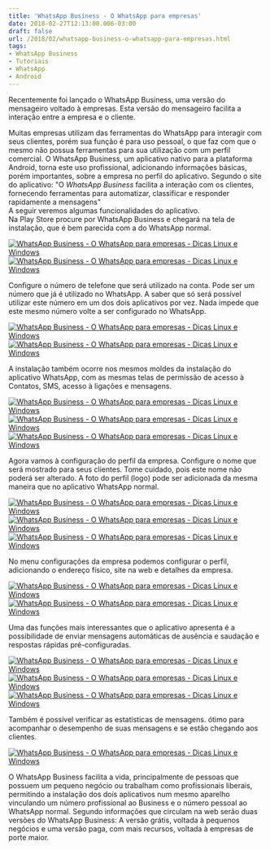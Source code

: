 ```yaml
---
title: 'WhatsApp Business - O WhatsApp para empresas'
date: 2018-02-27T12:13:00.006-03:00
draft: false
url: /2018/02/whatsapp-business-o-whatsapp-para-empresas.html
tags: 
- WhatsApp Business
- Tutoriais
- WhatsApp
- Android
---
```


  

Recentemente foi lançado o WhatsApp Business, uma versão do mensageiro voltado à empresas. Esta versão do mensageiro facilita a interação entre a empresa e o cliente.  

[](https://draft.blogger.com/null)  

Muitas empresas utilizam das ferramentas do WhatsApp para interagir com seus clientes, porém sua função é para uso pessoal, o que faz com que o mesmo não possua ferramentas para sua utilização com um perfil comercial. O WhatsApp Business, um aplicativo nativo para a plataforma Android, torna este uso profissional, adicionando informações básicas, porém importantes, sobre a empresa no perfil do aplicativo. Segundo o site do aplicativo: "O _WhatsApp Business_ facilita a interação com os clientes, fornecendo ferramentas para automatizar, classificar e responder rapidamente a mensagens"  
A seguir veremos algumas funcionalidades do aplicativo.   
Na Play Store procure por WhatsApp Business e chegará na tela de instalação, que é bem parecida com a do WhatsApp normal.  
  

[![WhatsApp Business - O WhatsApp para empresas - Dicas Linux e Windows](https://4.bp.blogspot.com/-26SaT9Y8U1M/WnsSKTUly9I/AAAAAAAAHxM/-Cf_Uyoy70QwVjN9ofZIgFj4otbxal5zQCPcBGAYYCw/s400/Screenshot_20180203-153244.png "WhatsApp Business - O WhatsApp para empresas - Dicas Linux e Windows")](https://4.bp.blogspot.com/-26SaT9Y8U1M/WnsSKTUly9I/AAAAAAAAHxM/-Cf_Uyoy70QwVjN9ofZIgFj4otbxal5zQCPcBGAYYCw/s1600/Screenshot_20180203-153244.png)[![WhatsApp Business - O WhatsApp para empresas - Dicas Linux e Windows](https://3.bp.blogspot.com/-JddwAkgAXB4/WnsSKddLFXI/AAAAAAAAHw8/dnHfzZJUCPU1KMfh4j__g_80Pt-67t5WACPcBGAYYCw/s400/Screenshot_20180203-171047.png "WhatsApp Business - O WhatsApp para empresas - Dicas Linux e Windows")](https://3.bp.blogspot.com/-JddwAkgAXB4/WnsSKddLFXI/AAAAAAAAHw8/dnHfzZJUCPU1KMfh4j__g_80Pt-67t5WACPcBGAYYCw/s1600/Screenshot_20180203-171047.png)

  

Configure o número de telefone que será utilizado na conta. Pode ser um número que já é utilizado no WhatsApp. A saber que só será possível utilizar este número em um dos dois aplicativos por vez. Nada impede que este mesmo número volte a ser configurado no WhatsApp.

  

[![WhatsApp Business - O WhatsApp para empresas - Dicas Linux e Windows](https://2.bp.blogspot.com/-j2-aWuHHj-c/WnsSKfiwJVI/AAAAAAAAHxE/1PNiQaJIUqoPLXjdXM4rHQ_agFB5T4wfgCPcBGAYYCw/s400/Screenshot_20180203-171112.png "WhatsApp Business - O WhatsApp para empresas - Dicas Linux e Windows")](https://2.bp.blogspot.com/-j2-aWuHHj-c/WnsSKfiwJVI/AAAAAAAAHxE/1PNiQaJIUqoPLXjdXM4rHQ_agFB5T4wfgCPcBGAYYCw/s1600/Screenshot_20180203-171112.png)[![WhatsApp Business - O WhatsApp para empresas - Dicas Linux e Windows](https://2.bp.blogspot.com/-X5T765AlNUM/WnsSKz5uQGI/AAAAAAAAHxA/x43ZQoAzrWEcuO1v49-yxN94hlFtkkJNACPcBGAYYCw/s400/Screenshot_20180203-171122.png "WhatsApp Business - O WhatsApp para empresas - Dicas Linux e Windows")](https://2.bp.blogspot.com/-X5T765AlNUM/WnsSKz5uQGI/AAAAAAAAHxA/x43ZQoAzrWEcuO1v49-yxN94hlFtkkJNACPcBGAYYCw/s1600/Screenshot_20180203-171122.png)

  

A instalação também ocorre nos mesmos moldes da instalação do aplicativo WhatsApp, com as mesmas telas de permissão de acesso à Contatos, SMS, acesso à ligações e mensagens.

  

[![WhatsApp Business - O WhatsApp para empresas - Dicas Linux e Windows](https://2.bp.blogspot.com/-qcPCZh9qHtQ/WnsSLm6rBHI/AAAAAAAAHw8/DH7ZHmPEviMeVz9g5dAHsx5JeMGLsNr0QCPcBGAYYCw/s320/Screenshot_20180203-214807.png "WhatsApp Business - O WhatsApp para empresas - Dicas Linux e Windows")](https://2.bp.blogspot.com/-qcPCZh9qHtQ/WnsSLm6rBHI/AAAAAAAAHw8/DH7ZHmPEviMeVz9g5dAHsx5JeMGLsNr0QCPcBGAYYCw/s1600/Screenshot_20180203-214807.png)[![WhatsApp Business - O WhatsApp para empresas - Dicas Linux e Windows](https://3.bp.blogspot.com/-GCeE05gVMHE/WnsSLGWmg5I/AAAAAAAAHxM/--zjCjKpuRUi9SBNbOh4xcwExL0L-TX9QCPcBGAYYCw/s320/Screenshot_20180203-214748.png "WhatsApp Business - O WhatsApp para empresas - Dicas Linux e Windows")](https://3.bp.blogspot.com/-GCeE05gVMHE/WnsSLGWmg5I/AAAAAAAAHxM/--zjCjKpuRUi9SBNbOh4xcwExL0L-TX9QCPcBGAYYCw/s1600/Screenshot_20180203-214748.png)[![WhatsApp Business - O WhatsApp para empresas - Dicas Linux e Windows](https://1.bp.blogspot.com/-0SsXsdUDk_c/WnsSLUg-HkI/AAAAAAAAHxI/KARqeptYEZsPm61MMz_OfeCBGclbSp1KQCPcBGAYYCw/s320/Screenshot_20180203-214800.png "WhatsApp Business - O WhatsApp para empresas - Dicas Linux e Windows")](https://1.bp.blogspot.com/-0SsXsdUDk_c/WnsSLUg-HkI/AAAAAAAAHxI/KARqeptYEZsPm61MMz_OfeCBGclbSp1KQCPcBGAYYCw/s1600/Screenshot_20180203-214800.png)

  

Agora vamos à configuração do perfil da empresa. Configure o nome que será mostrado para seus clientes. Tome cuidado, pois este nome não poderá ser alterado. A foto do perfil (logo) pode ser adicionada da mesma maneira que no aplicativo WhatsApp normal.

  
  

[![WhatsApp Business - O WhatsApp para empresas - Dicas Linux e Windows](https://2.bp.blogspot.com/-SM8EZeYdoXk/WnsSONfss7I/AAAAAAAAHxM/57BwIxqAbPI3qpVRl11BFz5hRLFiIu66wCPcBGAYYCw/s320/Screenshot_20180203-215159.png "WhatsApp Business - O WhatsApp para empresas - Dicas Linux e Windows")](https://2.bp.blogspot.com/-SM8EZeYdoXk/WnsSONfss7I/AAAAAAAAHxM/57BwIxqAbPI3qpVRl11BFz5hRLFiIu66wCPcBGAYYCw/s1600/Screenshot_20180203-215159.png)[![WhatsApp Business - O WhatsApp para empresas - Dicas Linux e Windows](https://1.bp.blogspot.com/-JXcpq3fgNrA/WnsSMhVE4oI/AAAAAAAAHxI/jSdG26o_K00j6bzsaW1YpQZlNp9eFB_AwCPcBGAYYCw/s320/Screenshot_20180203-215120.png "WhatsApp Business - O WhatsApp para empresas - Dicas Linux e Windows")](https://1.bp.blogspot.com/-JXcpq3fgNrA/WnsSMhVE4oI/AAAAAAAAHxI/jSdG26o_K00j6bzsaW1YpQZlNp9eFB_AwCPcBGAYYCw/s1600/Screenshot_20180203-215120.png)[![WhatsApp Business - O WhatsApp para empresas - Dicas Linux e Windows](https://2.bp.blogspot.com/-LKJPuJZAfOg/WnsSNMQonJI/AAAAAAAAHxM/BFIGp5UXuNofb359UDtHFgG8zoKawzrqACPcBGAYYCw/s320/Screenshot_20180203-215125.png "WhatsApp Business - O WhatsApp para empresas - Dicas Linux e Windows")](https://2.bp.blogspot.com/-LKJPuJZAfOg/WnsSNMQonJI/AAAAAAAAHxM/BFIGp5UXuNofb359UDtHFgG8zoKawzrqACPcBGAYYCw/s1600/Screenshot_20180203-215125.png)

  

No menu configurações da empresa podemos configurar o perfil, adicionando o endereço físico, site na web e detalhes da empresa.

  

[![WhatsApp Business - O WhatsApp para empresas - Dicas Linux e Windows](https://3.bp.blogspot.com/-T0YHQx_p72A/WnsSPJRTgjI/AAAAAAAAHxE/tvyVPsB_1oo5dVKoQaularYtir3fnqWsQCPcBGAYYCw/s400/Screenshot_20180203-215241.png "WhatsApp Business - O WhatsApp para empresas - Dicas Linux e Windows")](https://3.bp.blogspot.com/-T0YHQx_p72A/WnsSPJRTgjI/AAAAAAAAHxE/tvyVPsB_1oo5dVKoQaularYtir3fnqWsQCPcBGAYYCw/s1600/Screenshot_20180203-215241.png)[![WhatsApp Business - O WhatsApp para empresas - Dicas Linux e Windows](https://3.bp.blogspot.com/-filX0WPRJFY/WnsSPwqINfI/AAAAAAAAHxA/UMUCqM_8AHU70IEKnmhqBDSLDpWJ82VLACPcBGAYYCw/s400/Screenshot_20180203-215249.png "WhatsApp Business - O WhatsApp para empresas - Dicas Linux e Windows")](https://3.bp.blogspot.com/-filX0WPRJFY/WnsSPwqINfI/AAAAAAAAHxA/UMUCqM_8AHU70IEKnmhqBDSLDpWJ82VLACPcBGAYYCw/s1600/Screenshot_20180203-215249.png)

  

Uma das funções mais interessantes que o aplicativo apresenta é a possibilidade de enviar mensagens automáticas de ausência e saudação e respostas rápidas pré-configuradas.

  

[![WhatsApp Business - O WhatsApp para empresas - Dicas Linux e Windows](https://2.bp.blogspot.com/-MOa7gw_3LdY/WnsSRlq43iI/AAAAAAAAHxI/rLPhZ6YOpWU2_M7O-rj-uRvOBFu8GfEFQCPcBGAYYCw/s320/Screenshot_20180203-215327.png "WhatsApp Business - O WhatsApp para empresas - Dicas Linux e Windows")](https://2.bp.blogspot.com/-MOa7gw_3LdY/WnsSRlq43iI/AAAAAAAAHxI/rLPhZ6YOpWU2_M7O-rj-uRvOBFu8GfEFQCPcBGAYYCw/s1600/Screenshot_20180203-215327.png)[![WhatsApp Business - O WhatsApp para empresas - Dicas Linux e Windows](https://4.bp.blogspot.com/-JNrbtwDYYF0/WnsSQp_F_3I/AAAAAAAAHxM/FA6pPUOG8W8RMHKUm2i9YbtKzlx9aR0gQCPcBGAYYCw/s320/Screenshot_20180203-215305.png "WhatsApp Business - O WhatsApp para empresas - Dicas Linux e Windows")](https://4.bp.blogspot.com/-JNrbtwDYYF0/WnsSQp_F_3I/AAAAAAAAHxM/FA6pPUOG8W8RMHKUm2i9YbtKzlx9aR0gQCPcBGAYYCw/s1600/Screenshot_20180203-215305.png)[![WhatsApp Business - O WhatsApp para empresas - Dicas Linux e Windows](https://1.bp.blogspot.com/-2dzenOJOt8A/WnsSRMLbPDI/AAAAAAAAHxE/TDXDiX97MUkEaepG4f6TUt5ikTrjMO2zwCPcBGAYYCw/s320/Screenshot_20180203-215315.png "WhatsApp Business - O WhatsApp para empresas - Dicas Linux e Windows")](https://1.bp.blogspot.com/-2dzenOJOt8A/WnsSRMLbPDI/AAAAAAAAHxE/TDXDiX97MUkEaepG4f6TUt5ikTrjMO2zwCPcBGAYYCw/s1600/Screenshot_20180203-215315.png)

  

Também é possível verificar as estatísticas de mensagens. ótimo para acompanhar o desempenho de suas mensagens e se estão chegando aos clientes.

  

[![WhatsApp Business - O WhatsApp para empresas - Dicas Linux e Windows](https://3.bp.blogspot.com/-khl5ftlLWnk/WnsSQPf2gCI/AAAAAAAAHxM/y9qonEcYAA4GFOkC2zm85xO0HozUMRw7QCPcBGAYYCw/s320/Screenshot_20180203-215255.png "WhatsApp Business - O WhatsApp para empresas - Dicas Linux e Windows")](https://3.bp.blogspot.com/-khl5ftlLWnk/WnsSQPf2gCI/AAAAAAAAHxM/y9qonEcYAA4GFOkC2zm85xO0HozUMRw7QCPcBGAYYCw/s1600/Screenshot_20180203-215255.png)

  

O WhatsApp Business facilita a vida, principalmente de pessoas que possuem um pequeno negócio ou trabalham como profissionais liberais, permitindo a instalação dos dois aplicativos num mesmo aparelho vinculando um número profissional ao Business e o número pessoal ao WhatsApp normal. Segundo informações que circulam na web serão duas versões do WhatsApp Business: A versão grátis, voltada à pequenos negócios e uma versão paga, com mais recursos, voltada à empresas de porte maior.